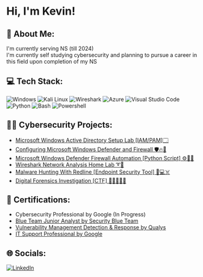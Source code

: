 <h1>Hi, I'm Kevin! </h1>

<h2>💫 About Me:</h2>
   I'm currently serving NS (till 2024)</br>
   I'm currently self studying cybersecurity and planning to pursue a career in this field upon completion of my NS

<h2>💻 Tech Stack:</h2>

![Windows](https://img.shields.io/badge/Windows-0078D4.svg?style=for-the-badge&logo=Windows&logoColor=white)
![Kali Linux](https://img.shields.io/badge/Kali%20Linux-557C94.svg?style=for-the-badge&logo=Kali-Linux&logoColor=white)
![Wireshark](https://img.shields.io/badge/Wireshark-1679A7.svg?style=for-the-badge&logo=Wireshark&logoColor=white)
![Azure](https://img.shields.io/badge/Microsoft%20Azure-0078D4.svg?style=for-the-badge&logo=Microsoft-Azure&logoColor=white)
![Visual Studio Code](https://img.shields.io/badge/Visual%20Studio%20Code-007ACC.svg?style=for-the-badge&logo=Visual-Studio-Code&logoColor=white)
![Python](https://img.shields.io/badge/Python-3776AB.svg?style=for-the-badge&logo=Python&logoColor=white)
![Bash](https://img.shields.io/badge/GNU%20Bash-4EAA25.svg?style=for-the-badge&logo=GNU-Bash&logoColor=white)
![Powershell](https://img.shields.io/badge/PowerShell-5391FE.svg?style=for-the-badge&logo=PowerShell&logoColor=white)

<h2>👨‍💻 Cybersecurity Projects:</h2>

- [Microsoft Windows Active Directory Setup Lab [IAM/PAM]🗔](https://github.com/kevinnyeo/WindowsAD)
- [Configuring Microsoft Windows Defender and Firewall 🛡️🔥🧱](https://github.com/kevinnyeo/MicrosoftWindowsDefenderFirewall)
- [Microsoft Windows Defender Firewall Automation [Python Script] ⚙️🔧🐍](https://github.com/kevinnyeo/FirewallAutomation)
- [Wireshark Network Analysis Home Lab ➰🦈](https://github.com/kevinnyeo/wiresharkhomelab)
- [Malware Hunting With Redline [Endpoint Security Tool] 👾💻☠️](https://github.com/kevinnyeo/Malwarehunting)
- [Digital Forensics Investigation [CTF] 🕵🏻‍♀️🔐🚩](https://github.com/kevinnyeo/digitalforensics)

<h2>📝 Certifications: </h2>

- Cybersecurity Professional by Google (In Progress)
- [Blue Team Junior Analyst by Security Blue Team](https://imgur.com/PLeWmLq) 
- [Vulnerability Management Detection & Response by Qualys](https://imgur.com/jnzJHLz)
- [IT Support Professional by Google](https://coursera.org/share/e5942dbc2c59bb3846f73033e1aae197)


## 🌐 Socials:
[![LinkedIn](https://img.shields.io/badge/LinkedIn-0A66C2.svg?style=for-the-badge&logo=LinkedIn&logoColor=white)](https://www.linkedin.com/in/kevinyyh) 






<!--
Here are some ideas to get you started:


- 🔭 I’m currently working on ...
- 🌱 I’m currently learning ...
- 👯 I’m looking to collaborate on ...
- 🤔 I’m looking for help with ...
- 💬 Ask me about ...
- 📫 How to reach me: ...
- 😄 Pronouns: ...
- ⚡ Fun fact: ...
-->
